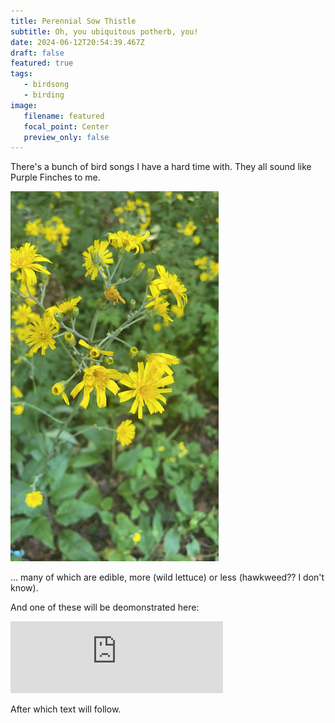 ```yaml
---
title: Perennial Sow Thistle
subtitle: Oh, you ubiquitous potherb, you!
date: 2024-06-12T20:54:39.467Z
draft: false
featured: true
tags:
   - birdsong
   - birding
image:
   filename: featured
   focal_point: Center
   preview_only: false
---
```


There's a bunch of bird songs I have a hard time with. They all sound like Purple Finches to me.

![hawkweed](hawkweed.jpg)

... many of which are edible, more (wild lettuce) or less (hawkweed?? I don't know).

And one of these will be deomonstrated here:

<div>
<iframe src='https://xeno-canto.org/59169/embed?simple=1' scrolling='no' frameborder='0' width='340' height='115'></iframe>
</div>

After which text will follow.

